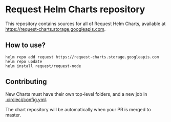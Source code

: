 # Request Helm Charts repository

This repository contains sources for all of Request Helm Charts, available at https://request-charts.storage.googleapis.com.

## How to use?

```
helm repo add request https://request-charts.storage.googleapis.com
helm repo update
helm install request/request-node
```

## Contributing

New Charts must have their own top-level folders, and a new job in [.circleci/config.yml](.circleci/config.yml).

The chart repository will be automatically when your PR is merged to master.
